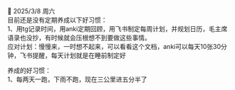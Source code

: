 🌱 2025/3/8 周六  
目前还是没有定期养成以下好习惯：  
1、用tg记录时间，用anki定期回顾，用飞书制定每周计划，并规划日历，毛主席语录也没抄，有时候就会压根想不到要做这些事情。  
应对计划：慢慢来，一时想不起来，可以看看这个文档，anki可以每天10张30分钟，飞书提醒，每天计划就是在睡前制定好  

养成的好习惯：  
1、每两天一跑，下雨不跑，现在三公里进五分半了


